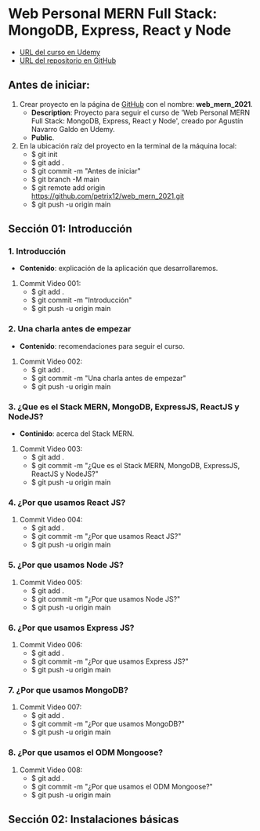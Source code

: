 # Web Personal MERN Full Stack: MongoDB, Express, React y Node
+ [URL del curso en Udemy](https://www.udemy.com/course/web-personal-mern-full-stack-mongodb-express-react-node)
+ [URL del repositorio en GitHub](https://github.com/petrix12/web_mern_2021.git)

## Antes de iniciar:
1. Crear proyecto en la página de [GitHub](https://github.com) con el nombre: **web_mern_2021**.
    + **Description**: Proyecto para seguir el curso de 'Web Personal MERN Full Stack: MongoDB, Express, React y Node', creado por Agustín Navarro Galdo en Udemy.
    + **Public**.
2. En la ubicación raíz del proyecto en la terminal de la máquina local:
    + $ git init
    + $ git add .
    + $ git commit -m "Antes de iniciar"
    + $ git branch -M main
    + $ git remote add origin https://github.com/petrix12/web_mern_2021.git
    + $ git push -u origin main

## Sección 01: Introducción

### 1. Introducción
+ **Contenido**: explicación de la aplicación que desarrollaremos.
1. Commit Video 001:
    + $ git add .
    + $ git commit -m "Introducción"
    + $ git push -u origin main

### 2. Una charla antes de empezar
+ **Contenido**: recomendaciones para seguir el curso.
1. Commit Video 002:
    + $ git add .
    + $ git commit -m "Una charla antes de empezar"
    + $ git push -u origin main

### 3. ¿Que es el Stack MERN, MongoDB, ExpressJS, ReactJS y NodeJS?
+ **Continido**: acerca del Stack MERN.
1. Commit Video 003:
    + $ git add .
    + $ git commit -m "¿Que es el Stack MERN, MongoDB, ExpressJS, ReactJS y NodeJS?"
    + $ git push -u origin main

### 4. ¿Por que usamos React JS?

1. Commit Video 004:
    + $ git add .
    + $ git commit -m "¿Por que usamos React JS?"
    + $ git push -u origin main

### 5. ¿Por que usamos Node JS?

1. Commit Video 005:
    + $ git add .
    + $ git commit -m "¿Por que usamos Node JS?"
    + $ git push -u origin main

### 6. ¿Por que usamos Express JS?

1. Commit Video 006:
    + $ git add .
    + $ git commit -m "¿Por que usamos Express JS?"
    + $ git push -u origin main

### 7. ¿Por que usamos MongoDB?

1. Commit Video 007:
    + $ git add .
    + $ git commit -m "¿Por que usamos MongoDB?"
    + $ git push -u origin main

### 8. ¿Por que usamos el ODM Mongoose?

1. Commit Video 008:
    + $ git add .
    + $ git commit -m "¿Por que usamos el ODM Mongoose?"
    + $ git push -u origin main

## Sección 02: Instalaciones básicas